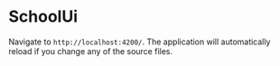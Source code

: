# SchoolUi

Navigate to `http://localhost:4200/`. The application will automatically reload if you change any of the source files.

